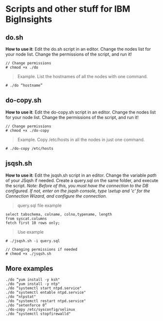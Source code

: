 Scripts and other stuff for IBM BigInsights
========================================

do.sh
-----
**How to use it**:
Edit the do.sh script in an editor. Change the nodes list for your node list. Change the permissions of the script, and run it!

```
// Change permissions
# chmod +x ./do
```
> Example. List the hostnames of all the nodes with one command.
```
# ./do “hostname”
```

do-copy.sh
-------
**How to use it**:
Edit the do-copy.sh script in an editor. Change the nodes list for your node list. Change the permissions of the script, and run it!

```
// Change permissions
# chmod +x ./do-copy
```
> Example. Copy /etc/hosts in all the nodes in just one command.
```
# ./do-copy /etc/hosts
```

jsqsh.sh
-------
**How to use it**:
Edit the jsqsh.sh script in an editor. Change the variable _path_ of your JSqsh if needed. Create a query.sql on the same folder, and execute the script.
_Note: Before of this, you must have the connection to the DB configured. If not, enter on the jsqsh console, type \setup and 'c' for the Connection Wizard, and configure the connection._

> query.sql file example
```
select tabschema, colname, colno,typename, length
from syscat.columns
fetch first 10 rows only;
```
> Use example
```
# ./jsqsh.sh -i query.sql
```

```
// Changing permissions if needed
# chmod +x ./jsqsh.sh
```



More examples
-----
```
./do “yum install -y ksh"
./do “yum install -y ntp"
./do “systemctl start ntpd.service"
./do “systemctl entable ntpd.service"
./do “ntpstat"
./do “systemctl restart ntpd.service"
./do “setenforce 0”
./do-copy /etc/sysconfig/selinux
./do “systemctl stopfirewalld"
```
